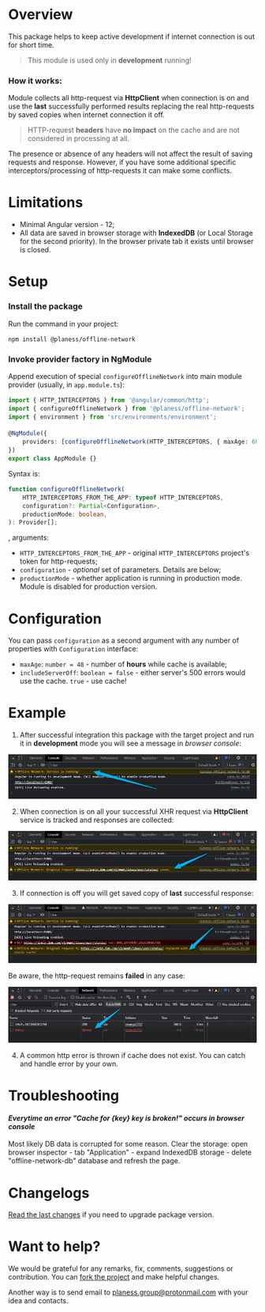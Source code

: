 # Overview

This package helps to keep active development if internet connection is out for short time.

> This module is used only in **development** running!

### How it works:

Module collects all http-request via **HttpClient** when connection is on and use the
**last** successfully performed results replacing the real http-requests by saved copies when
internet connection it off.

> HTTP-request **headers** have **no impact** on the cache and are not considered in processing at
> all.

The presence or absence of any headers will not affect the result of saving requests and response.
However, if you have some additional specific interceptors/processing of http-requests it can
make some conflicts.

# Limitations

- Minimal Angular version - 12;
- All data are saved in browser storage with **IndexedDB** (or Local Storage for the second
  priority). In the browser private tab it exists until browser is closed.

# Setup

### Install the package

Run the command in your project:

```shell
npm install @planess/offline-network
```

### Invoke provider factory in NgModule

Append execution of special `configureOfflineNetwork` into main module provider (usually,
in `app.module.ts`):

```typescript
import { HTTP_INTERCEPTORS } from '@angular/common/http';
import { configureOfflineNetwork } from '@planess/offline-network';
import { environment } from 'src/environments/environment';

@NgModule({
	providers: [configureOfflineNetwork(HTTP_INTERCEPTORS, { maxAge: 60 }, environment.production)],
})
export class AppModule {}
```

Syntax is:

```typescript
function configureOfflineNetwork(
	HTTP_INTERCEPTORS_FROM_THE_APP: typeof HTTP_INTERCEPTORS,
	configuration?: Partial<Configuration>,
	productionMode: boolean,
): Provider[];
```

, arguments:

- `HTTP_INTERCEPTORS_FROM_THE_APP` - original `HTTP_INTERCEPTORS` project's token for http-requests;
- `configuration` - _optional_ set of parameters. Details are below;
- `productionMode` - whether application is running in production mode. Module is disabled for
  production version.

# Configuration

You can pass `configuration` as a second argument with any number of properties with `Configuration`
interface:

- `maxAge`: `number = 48` - number of **hours** while cache is available;
- `includeServerOff`: `boolean = false` - either server's 500 errors would use the cache. `true` -
  use cache!

# Example

1. After successful integration this package with the target project and run it in **development**
   mode you will see a message in _browser console_:

![Offline service is running](./docs/images/2023-01-11_20h33_13.png)

2. When connection is on all your successful XHR request via **HttpClient** service is tracked and
   responses are collected:

![Request collecting](./docs/images/2023-01-11_21h35_13.png)

3. If connection is off you will get saved copy of **last** successful response:

![Getting cache](./docs/images/2023-01-11_21h41_34.png)

Be aware, the http-request remains **failed** in any case:

![Failed http-request](./docs/images/2023-01-11_22h06_13.png)

4. A common http error is thrown if cache does not exist. You can catch and handle error by your
   own.

# Troubleshooting

#### _Everytime an error "Cache for {key} key is broken!" occurs in browser console_

Most likely DB data is corrupted for some reason.
Clear the storage: open browser inspector - tab "Application" - expand IndexedDB storage - delete
"offline-network-db" database and refresh the page.

# Changelogs

[Read the last changes](./CHANGELOG.md) if you need to upgrade package version.

# Want to help?

We would be grateful for any remarks, fix, comments, suggestions or contribution. You
can [fork the project](https://github.com/planess/offline-network-angular) and make helpful changes.

Another way is to send email to [planess.group@protonmail.com](mailto:planess.group@protonmail.com)
with your idea and contacts.
